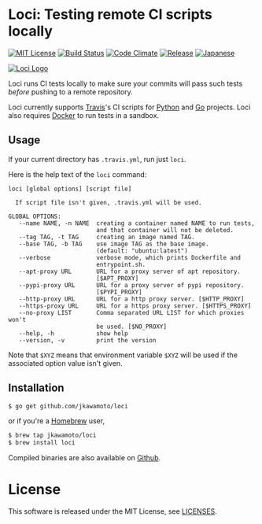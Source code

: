 # Loci: Testing remote CI scripts locally
[![MIT License](https://img.shields.io/badge/license-MIT-blue.svg?style=flat)](LICENSE)
[![Build Status](https://travis-ci.org/jkawamoto/loci.svg?branch=master)](https://travis-ci.org/jkawamoto/loci)
[![Code Climate](https://codeclimate.com/github/jkawamoto/loci/badges/gpa.svg)](https://codeclimate.com/github/jkawamoto/loci)
[![Release](https://img.shields.io/badge/release-0.3.4-brightgreen.svg)](https://github.com/jkawamoto/loci/releases/tag/v0.3.4)
[![Japanese](https://img.shields.io/badge/qiita-%E6%97%A5%E6%9C%AC%E8%AA%9E-brightgreen.svg)](http://qiita.com/jkawamoto/items/a409dd9cd6e63034aa28)

[![Loci Logo](https://jkawamoto.github.io/loci/img/image.png)](https://jkawamoto.github.io/loci/)

Loci runs CI tests locally to make sure your commits will pass such tests
*before* pushing to a remote repository.

Loci currently supports [Travis](https://travis-ci.org/)'s CI scripts
for [Python](https://www.python.org/) and [Go](https://golang.org/) projects.
Loci also requires [Docker](https://www.docker.com/) to run tests in a sandbox.


## Usage
If your current directory has `.travis.yml`, run just `loci`.

Here is the help text of the `loci` command:

~~~
loci [global options] [script file]

  If script file isn't given, .travis.yml will be used.

GLOBAL OPTIONS:
   --name NAME, -n NAME  creating a container named NAME to run tests,
                         and that container will not be deleted.
   --tag TAG, -t TAG     creating an image named TAG.
   --base TAG, -b TAG    use image TAG as the base image.
                         (default: "ubuntu:latest")
   --verbose             verbose mode, which prints Dockerfile and
                         entrypoint.sh.
   --apt-proxy URL       URL for a proxy server of apt repository.
                         [$APT_PROXY]
   --pypi-proxy URL      URL for a proxy server of pypi repository.
                         [$PYPI_PROXY]
   --http-proxy URL      URL for a http proxy server. [$HTTP_PROXY]
   --https-proxy URL     URL for a https proxy server. [$HTTPS_PROXY]
   --no-proxy LIST       Comma separated URL LIST for which proxies won't
                         be used. [$NO_PROXY]
   --help, -h            show help
   --version, -v         print the version
~~~

Note that `$XYZ` means that environment variable `$XYZ` will be used
if the associated option value isn't given.


## Installation
```sh
$ go get github.com/jkawamoto/loci
```
or if you're a [Homebrew](http://brew.sh/) user,

```sh
$ brew tap jkawamoto/loci
$ brew install loci
```

Compiled binaries are also available on
[Github](https://github.com/jkawamoto/loci/releases).


# License
This software is released under the MIT License, see [LICENSES](LICENSES.md).
